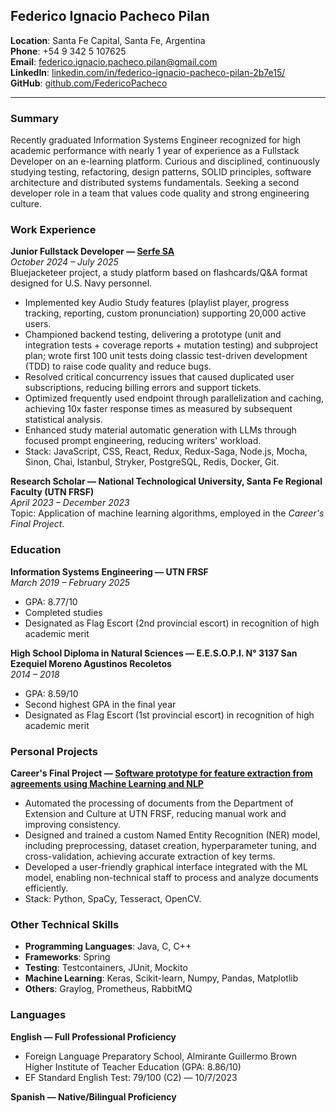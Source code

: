## Federico Ignacio Pacheco Pilan

**Location**: Santa Fe Capital, Santa Fe, Argentina  
**Phone**: +54 9 342 5 107625  
**Email**: [federico.ignacio.pacheco.pilan@gmail.com](mailto:federico.ignacio.pacheco.pilan@gmail.com)  
**LinkedIn**: [linkedin.com/in/federico-ignacio-pacheco-pilan-2b7e15/](https://linkedin.com/in/federico-ignacio-pacheco-pilan-2b7e15/)  
**GitHub**: [github.com/FedericoPacheco](https://github.com/FedericoPacheco)

---

### Summary

Recently graduated Information Systems Engineer recognized for high academic performance with nearly 1 year of experience as a Fullstack Developer on an e-learning platform. Curious and disciplined, continuously studying testing, refactoring, design patterns, SOLID principles, software architecture and distributed systems fundamentals. Seeking a second developer role in a team that values code quality and strong engineering culture.

### Work Experience

**Junior Fullstack Developer — [Serfe SA](https://www.serfe.com/en)**  
*October 2024 – July 2025*  
Bluejacketeer project, a study platform based on flashcards/Q&A format designed for U.S. Navy personnel.  

- Implemented key Audio Study features (playlist player, progress tracking, reporting, custom pronunciation) supporting 20,000 active users.
- Championed backend testing, delivering a prototype (unit and integration tests + coverage reports + mutation testing) and subproject plan; wrote first 100 unit tests doing classic test-driven development (TDD) to raise code quality and reduce bugs.
- Resolved critical concurrency issues that caused duplicated user subscriptions, reducing billing errors and support tickets.
- Optimized frequently used endpoint through parallelization and caching, achieving 10x faster response times as measured by subsequent statistical analysis.
- Enhanced study material automatic generation with LLMs through focused prompt engineering, reducing writers' workload.
- Stack: JavaScript, CSS, React, Redux, Redux-Saga, Node.js, Mocha, Sinon, Chai, Istanbul, Stryker, PostgreSQL, Redis, Docker, Git.

**Research Scholar — National Technological University, Santa Fe Regional Faculty (UTN FRSF)**  
*April 2023 – December 2023*  
Topic: Application of machine learning algorithms, employed in the *Career's Final Project*.  

### Education

**Information Systems Engineering — UTN FRSF**  
*March 2019 – February 2025*

- GPA: 8.77/10  
- Completed studies  
- Designated as Flag Escort (2nd provincial escort) in recognition of high academic merit  

**High School Diploma in Natural Sciences — E.E.S.O.P.I. N° 3137 San Ezequiel Moreno Agustinos Recoletos**  
*2014 – 2018*  

- GPA: 8.59/10  
- Second highest GPA in the final year  
- Designated as Flag Escort (1st provincial escort) in recognition of high academic merit  

### Personal Projects

**Career's Final Project — [Software prototype for feature extraction from agreements using Machine Learning and NLP](https://docs.google.com/document/d/1rxmj_EF8QLRGXrzvovQt6Eb_Ysypm1KeZ3z4BWp-x3I/edit?usp=sharing)**  

- Automated the processing of documents from the Department of Extension and Culture at UTN FRSF, reducing manual work and improving consistency.
- Designed and trained a custom Named Entity Recognition (NER) model, including preprocessing, dataset creation, hyperparameter tuning, and cross-validation, achieving accurate extraction of key terms.
- Developed a user-friendly graphical interface integrated with the ML model, enabling non-technical staff to process and analyze documents efficiently.
- Stack: Python, SpaCy, Tesseract, OpenCV.  

### Other Technical Skills

- **Programming Languages**: Java, C, C++
- **Frameworks**: Spring
- **Testing**: Testcontainers, JUnit, Mockito
- **Machine Learning**: Keras, Scikit-learn, Numpy, Pandas, Matplotlib  
- **Others**: Graylog, Prometheus, RabbitMQ

### Languages

**English — Full Professional Proficiency**  

- Foreign Language Preparatory School, Almirante Guillermo Brown Higher Institute of Teacher Education (GPA: 8.86/10)  
- EF Standard English Test: 79/100 (C2) — 10/7/2023  

**Spanish — Native/Bilingual Proficiency**
